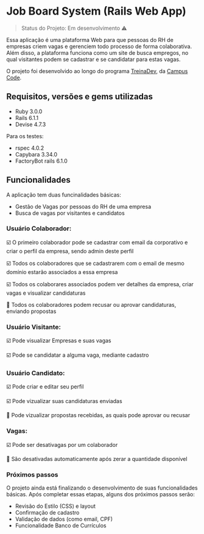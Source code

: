 # Job Board System (Rails Web App)
> Status do Projeto: Em desenvolvimento :warning:

Essa aplicação é uma plataforma Web para que pessoas do RH de empresas criem vagas e gerenciem todo processo de forma colaborativa. Além disso, a plataforma funciona como um site de busca empregos, no qual visitantes podem se cadastrar e se candidatar para estas vagas.

O projeto foi desenvolvido ao longo do programa [TreinaDev](https://treinadev.com.br/), da [Campus Code](https://www.campuscode.com.br/). 

## Requisitos, versões e gems utilizadas
- Ruby 3.0.0
- Rails 6.1.1
- Devise 4.7.3

Para os testes:
- rspec 4.0.2
- Capybara 3.34.0
- FactoryBot rails 6.1.0

## Funcionalidades

A aplicação tem duas funcinalidades básicas:
- Gestão de Vagas por pessoas do RH de uma empresa 
- Busca de vagas por visitantes e candidatos

### Usuário Colaborador:

:ballot_box_with_check: O primeiro colaborador pode se cadastrar com email da corporativo e criar o perfil da empresa, sendo admin deste perfil

:ballot_box_with_check: Todos os colaboradores que se cadastrarem com o email de mesmo domínio estarão associados a essa empresa

:ballot_box_with_check: Todos os colaborares associados podem ver detalhes da empresa, criar vagas e visualizar candidaturas

:black_square_button:  Todos os colaboradores podem recusar ou aprovar candidaturas, enviando propostas


### Usuário Visitante:

:ballot_box_with_check: Pode visualizar Empresas e suas vagas

:ballot_box_with_check: Pode se candidatar a alguma vaga, mediante cadastro

### Usuário Candidato:

:ballot_box_with_check: Pode criar e editar seu perfil

:ballot_box_with_check: Pode vizualizar suas candidaturas enviadas

:black_square_button: Pode vizualizar propostas recebidas, as quais pode aprovar ou recusar 

### Vagas:

:ballot_box_with_check: Pode ser desativagas por um colaborador 

:black_square_button: São desativadas automaticamente após zerar a quantidade disponível 


### Próximos passos

O projeto ainda está finalizando o desenvolvimento de suas funcionalidades básicas.
Após completar essas etapas, alguns dos próximos passos serão:

- Revisão do Estilo (CSS) e layout
- Confirmação de cadastro 
- Validação de dados (como email, CPF)
- Funcionalidade Banco de Currículos
